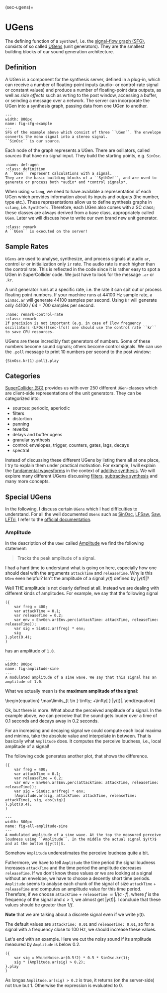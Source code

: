 (sec-ugens)=
# UGens

The defining function of a ``SynthDef``, i.e. the [signal-flow graph (SFG)](https://en.wikipedia.org/wiki/Signal-flow_graph), consists of so called [UGens](https://doc.sccode.org/Classes/UGen.html) (unit generators).
They are the smallest building blocks of our sound generation architecture.

## Definition

A UGen is a component for the synthesis server, defined in a plug-in, which can receive a number of floating-point inputs (audio- or control-rate signal or constant values) and produce a number of floating-point data outputs, as well as *side effects* such as wrting to the post window, accessing a buffer, or seinding a message over a network.
The server can incorporate the UGen into a synthesis graph, passing data from one UGen to another.

```{figure} ../../figs/supercollider/ugens/sfg-example.png
---
width: 800px
name: fig-sfg-example
---
SFG of the example above which consist of three ``UGen``. The envelope converts the mono signal into a stereo signal.
``SinOsc`` is our source.
```

Each node of the graph represents a UGen.
There are osillators, called *sources* that have no signal input.
They build the starting points, e.g. ``SinOsc``.

```{admonition} UGen
:name: def-ugen
:class: definition
A ``UGen`` represent calculations with a signal.
They are the basic building blocks of a ``SythDef``, and are used to generate or process both *audio* and *control signals*.
```

When using ``sclang``, we need to have available a representation of each UGen which provides information about its inputs and outputs (the number, type etc.).
These representations allow us to define synthesis graphs in ``sclang``, i.e. ``SynthDefs``.
Therefore, each UGen also comes with a SC class; these classes are always derived from a base class, appropriately called ``UGen``.
Later we will discuss how to write our own brand new unit generator.

```{admonition} UGen execution
:class: remark
A ``UGen`` is executed on the server!
```

## Sample Rates

``UGens`` are used to analyse, synthesize, and process signals at audio ``ar``, control ``kr`` or initialization only ``ir`` rate.
The audio rate is much higher than the control rate.
This is reflected in the code since it is rather easy to spot a UGen in SuperCollider code.
We just have to look for the message ``.ar`` or ``.kr``.

A unit generator runs at a specific rate, i.e. the rate it can spit out or process floating point numbers.
If your machine runs at 44100 Hz sample rate, a ``SinOsc.ar`` will generate 44100 samples per second.
Using ``kr`` will generate only 44100 / 64 = 700 samples per second.

```{admonition} Usage of Control Rate
:name: remark-control-rate
:class: remark
If precision is not important (e.g. in case of [low frequency oscillators (LFOs)](sec-lfo)) one should use the control rate ``kr`` to save CPU resources.
```

UGens are these incredibly fast generators of numbers.
Some of these numbers become sound signals; others become control signals.
We can use the ``.poll`` message to print 10 numbers per second to the post window:

```isc
{SinOsc.kr(1).poll}.play
```

## Categories

[SuperCollider (SC)](https://supercollider.github.io/) provides us with over 250 different ``UGen``-classes which are client-side representations of the unit generators.
They can be categorized into:

+ sources: periodic, aperiodic
+ filters
+ distortion
+ panning
+ reverbs
+ delays and buffer ugens
+ granular synthesis
+ control: envelopes, trigger, counters, gates, lags, decays
+ spectral

Instead of discussing these different UGens by listing them all at one place, I try to explain them under practical motivation.
For example, I will explain the [fundamental wavesforms](sec-fundamental-waveforms) in the context of [additive synthesis](sec-additive-synthesis).
We will explore many different UGens discussing [filters](sec-filters), [subtractive synthesis](sec-subtractive-synthesis) and many more concepts.

## Special UGens

In the following, I discuss certain ``UGens`` which I had difficulties to understand.
For all the well documented ``UGens`` such as [SinOsc](https://doc.sccode.org/Classes/SinOsc.html), [LFSaw](https://doc.sccode.org/Classes/LFSaw.html), [Saw](https://doc.sccode.org/Classes/Saw.html), [LFTri](https://doc.sccode.org/Classes/LFTri.html), I refer to the [official documentation](https://doc.sccode.org/Guides/Tour_of_UGens.html).

### Amplitude

In the description of the ``UGen`` called [Amplitude](https://doc.sccode.org/Classes/Amplitude.html) we find the following statement:

>Tracks the peak amplitude of a signal.

I had a hard time to understand what is going on here, especially how one should deal with the arguments ``attackTime`` and ``releaseTime``.
Why is this ``UGen`` even helpful?
Isn't the amplitude of a signal $y(t)$ defined by $|y(t)|$?

Well THE amplitude is not clearly defined at all.
Instead we are dealing with different kinds of amplitudes.
For example, we say that the following signal 

```isc
({
    var freg = 400;
    var attackTime = 0.1;
    var releaseTime = 0.2;
    var env = EnvGen.ar(Env.perc(attackTime: attackTime, releaseTime: releaseTime));
    var sig = SinOsc.ar(freg) * env;
    sig
}.plot(0.4);
)
```

has an amplitude of ``1.0``.

```{figure} ../../figs/supercollider/ugens/amplitude-sine.png
---
width: 800px
name: fig-amplitude-sine
---
A modulated amplitude of a sine wave. We say that this signal has an amplitude of 1.0.
```

What we actually mean is the **maximum amplitude of the signal**:

\begin{equation}
\max\limits_{t \in ]-\infty; +\infty[ } |y(t)|.
\end{equation}

Ok, but there is more.
What about the perceived amplitude of a signal.
In the example above, we can perceive that the sound gets louder over a time of 0.1 seconds and decays away in 0.2 seconds.

For an increasing and decaying signal we could compute each local maxima and minima, take the absolute value and interpolate in between.
That is basically what ``Amplitude`` does.
It computes the perceive loudness, i.e., local amplitude of a signal!

The following code generates another plot, that shows the difference.

```isc
({
    var freg = 400;
    var attackTime = 0.1;
    var releaseTime = 0.2;
    var env = EnvGen.ar(Env.perc(attackTime: attackTime, releaseTime: releaseTime));
    var sig = SinOsc.ar(freg) * env;
    [Amplitude.ar(sig, attackTime: attackTime, releaseTime: attackTime), sig, abs(sig)]
}.plot(0.4);
)
```

```{figure} ../../figs/supercollider/ugens/all-amplitude-sine.png
---
width: 800px
name: fig-all-amplitude-sine
---
A modulated amplitude of a sine wave. At the top the measured perceive loudness using ``Amplitude``. In the middle the actual signal $y(t)$ and at the bottom $|y(t)|$.
```

Somehow ``Amplitude`` underestimates the perceive loudness quite a bit.

Futhermore, we have to tell ``Amplitude`` the time period the signal loudness increases ``attackTime`` and the time period the amplitude decreases ``releaseTime``.
If we don't know these values or we are looking at a signal without an envelope, we have to choose a decently short time periods.
``Amplitude`` seems to analyse each chunk of the signal of size ``attackTime`` + ``releaseTime`` and computes an amplitude value for this time period.
Therefore, if we choose ``attackTime`` + ``releaseTime`` $\approx 1/(c \cdot f)$, where $f$ is the frequency of the signal and $c > 1$, we almost get $|y(t)|$.
I conclude that these values should be greater than $1/f$.

**Note** that we are talking about a discrete signal even if we write $y(t)$.

The default values are ``attackTime: 0.01`` and ``releaseTime: 0.01``, so for a signal with a frequency close to $100$ Hz, we should increase these values.

Let's end with an example.
Here we cut the noisy sound if its amplitude measured by ``Amplitude`` is below 0.2.

```isc
({ 
    var sig = WhiteNoise.ar(0.5!2) * 0.5 * SinOsc.kr(1);
    sig * (Amplitude.ar(sig) > 0.2);
}.play
)
```

As longas ``Amplitude.ar(sig) > 0.2`` is true, it returns (on the server-side) not true but 1.
Otherwise the expression is evaluated to 0.